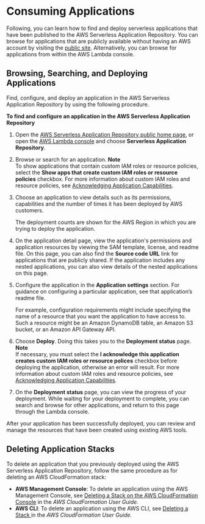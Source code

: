 # Consuming Applications<a name="serverless-app-consuming-applications"></a>

Following, you can learn how to find and deploy serverless applications that have been published to the AWS Serverless Application Repository\. You can browse for applications that are publicly available without having an AWS account by visiting the [public site](https://aws.amazon.com/serverless/serverlessrepo)\. Alternatively, you can browse for applications from within the AWS Lambda console\.

## Browsing, Searching, and Deploying Applications<a name="browse-and-search-applications"></a>

Find, configure, and deploy an application in the AWS Serverless Application Repository by using the following procedure\.

**To find and configure an application in the AWS Serverless Application Repository**

1. Open the [AWS Serverless Application Repository public home page](https://aws.amazon.com/serverless/serverlessrepo), or open the [AWS Lambda console](https://console.aws.amazon.com/lambda/) and choose **Serverless Application Repository**\.

1. Browse or search for an application\.
**Note**  
To show applications that contain custom IAM roles or resource policies, select the **Show apps that create custom IAM roles or resource policies** checkbox\. For more information about custom IAM roles and resource policies, see [ Acknowledging Application Capabilities](acknowledging-application-capabilities.md)\. 

1. Choose an application to view details such as its permissions, capabilities and the number of times it has been deployed by AWS customers\. 

   The deployment counts are shown for the AWS Region in which you are trying to deploy the application\.

1. On the application detail page, view the application's permissions and application resources by viewing the SAM template, license, and readme file\. On this page, you can also find the **Source code URL** link for applications that are publicly shared\. If the application includes any nested applications, you can also view details of the nested applications on this page\.

1. Configure the application in the **Application settings** section\. For guidance on configuring a particular application, see that application’s readme file\. 

   For example, configuration requirements might include specifying the name of a resource that you want the application to have access to\. Such a resource might be an Amazon DynamoDB table, an Amazon S3 bucket, or an Amazon API Gateway API\.

1. Choose **Deploy**\. Doing this takes you to the **Deployment status** page\.
**Note**  
If necessary, you must select the **I acknowledge this application creates custom IAM roles or resource polices** checkbox before deploying the application, otherwise an error will result\. For more information about custom IAM roles and resource policies, see [ Acknowledging Application Capabilities](acknowledging-application-capabilities.md)\. 

1. On the **Deployment status** page, you can view the progress of your deployment\. While waiting for your deployment to complete, you can search and browse for other applications, and return to this page through the Lambda console\.

After your application has been successfully deployed, you can review and manage the resources that have been created using existing AWS tools\. 

## Deleting Application Stacks<a name="delete-application-stack"></a>

To delete an application that you previously deployed using the AWS Serverless Application Repository, follow the same procedure as for deleting an AWS CloudFormation stack:
+ **AWS Management Console**: To delete an application using the AWS Management Console, see [Deleting a Stack on the AWS CloudFormation Console](https://docs.aws.amazon.com/AWSCloudFormation/latest/UserGuide/cfn-console-delete-stack.html) in the *AWS CloudFormation User Guide\.*
+ **AWS CLI**: To delete an application using the AWS CLI, see [Deleting a Stack ](https://docs.aws.amazon.com/AWSCloudFormation/latest/UserGuide/using-cfn-cli-deleting-stack.html)in the *AWS CloudFormation User Guide\.*